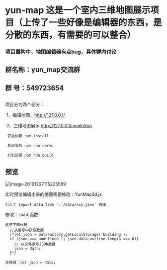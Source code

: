 # yun-map 这是一个室内三维地图展示项目（上传了一些好像是编辑器的东西，是分散的东西，有需要的可以整合）

### 项目重构中，地图编辑器有点bug，具体群内讨论

## 群名称：yun_map交流群
## 群   号：549723654

## 

项目分为两个部分：

​	1、编辑地图，http://127.0.0.1/

​	2、三维地图展示  http://127.0.0.1/mapEditor


```
 安装依赖 npm install
```



```
 启动服务 npm run serve
```



```
 打包部署 npm run build
```

## 预览



![image-20191227115225589](http://caorongzhe.github.io/image-20191227114429998.png)



实时预览编辑出来的地图需要修改：YunMap3d.js

```
引入了 import data from '../data/xxx.json' 去掉
```

修改： load 函数
```
放开下面代码
  //从缓存中获取数据
  /*let json = DataFactory.getLocalStorage('building');
  if (json === undefined || json.data.outline.length === 0){
    // 从文件读取JSON数据
    json = data;
  }*/
```

```
注释掉：let json = data;
```



